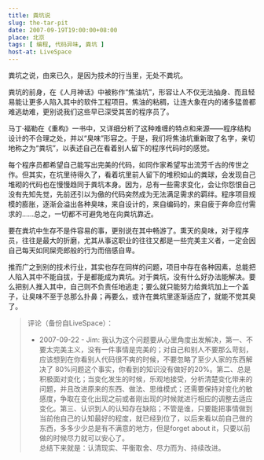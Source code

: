 ```yaml
---
title: 粪坑说
slug: the-tar-pit
date: 2007-09-19T19:00:00+08:00
place: 北京
tags: [ 编程, 代码异味, 粪坑 ]
host-at: LiveSpace
---
```

粪坑之说，由来已久，是因为技术的行当里，无处不粪坑。

粪坑的前身，在《人月神话》中被称作“焦油坑”，形容让人不仅无法抽身、而且轻易能让更多人陷入其中的软件工程项目。焦油的粘稠，让连大象在内的诸多猛兽都难逃劫难，更别说我们这些早已深受其苦的程序员了。

马丁·福勒在《重构》一书中，又详细分析了这种难缠的特点和来源——程序结构设计的不合理之处，并以“臭味”形容之。于是，我们将焦油坑重新取了名字，亲切地称之为“粪坑”，以表述自己在看着别人留下的程序代码时的感觉。

每个程序员都希望自己能写出完美的代码，如同作家希望写出流芳千古的传世之作。但其实，在坑里待得久了，看着坑里前人留下的堆积如山的粪球，会发现自己堆砌的代码也在慢慢趋同于粪坑本身。因为，总有一些需求变化，会让你怨恨自己没有先知先觉，先前还引以为傲的代码突然成为无法满足需求的羁绊。程序项目规模的膨胀，逐渐会溢出各种臭味，来自设计的，来自编码的，来自疲于奔命应付需求的……总之，一切都不可避免地在向粪坑靠近。

要在粪坑中生存不是件容易的事，更别说在其中畅游了。熏天的臭味，对于程序员，往往是最大的折磨，尤其从事这职业的往往又都是一些完美主义者，一定会因自己每天如同屎壳郎般的行为而倍感自卑。

推而广之到别的技术行业，其实也存在同样的问题，项目中存在各种因素，总能把人陷入其中不能自拔，于是都能成为粪坑。对于粪坑，没有什么好办法能解决。要么把别人推入其中，自己则不负责任地逃走；要么就只能努力给粪坑加上一个盖子，让臭味不至于总那么扑鼻；再要么，或许在粪坑里逐渐适应了，就能不觉其臭了。

> 评论（备份自LiveSpace）：
>
> * 2007-09-22 - Jim: 我认为这个问题要从心里角度出发解决，第一、不要太完美主义，没有一件事情是完美的；对自己和别人不要那么苛刻，应该想到在你看别人代码很不爽的时候，不要忽略了至少人家的东西解决了 80%问题这个事实，你看到的知识没有做好的20%。第二、总是积极面对变化；当变化发生的时候，乐观地接受，分析清楚变化带来的问题，并且改进原来的东西、做法、思维模式；还需要保持对变化的敏感度，争取在变化出现之前或者刚出现的时候就进行相应的调整去适应变化。第三、认识到人的认知存在缺陷；不管是谁，只要能把事情做到当前他自己的认知最好的程度，就已经到位了，以后来看以前自己做的东西，多多少少总是有不满意的地方，但是forget about it，只要以前做的时候尽力就可以安心了。<br>总结下来就是：认清现实、平衡取舍、尽力而为、持续改进。
